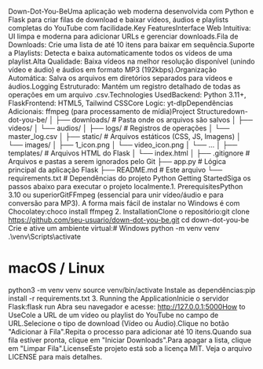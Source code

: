 Down-Dot-You-BeUma aplicação web moderna desenvolvida com Python e Flask para criar filas de download e baixar vídeos, áudios e playlists completas do YouTube com facilidade.Key FeaturesInterface Web Intuitiva: UI limpa e moderna para adicionar URLs e gerenciar downloads.Fila de Downloads: Crie uma lista de até 10 itens para baixar em sequência.Suporte a Playlists: Detecta e baixa automaticamente todos os vídeos de uma playlist.Alta Qualidade: Baixa vídeos na melhor resolução disponível (unindo vídeo e áudio) e áudios em formato MP3 (192kbps).Organização Automática: Salva os arquivos em diretórios separados para vídeos e áudios.Logging Estruturado: Mantém um registro detalhado de todas as operações em um arquivo .csv.Technologies UsedBackend: Python 3.11+, FlaskFrontend: HTML5, Tailwind CSSCore Logic: yt-dlpDependências Adicionais: ffmpeg (para processamento de mídia)Project Structuredown-dot-you-be/
│
├── downloads/                # Pasta onde os arquivos são salvos
│   ├── videos/
│   └── audios/
│
├── logs/                     # Registros de operações
│   └── master_log.csv
│
├── static/                   # Arquivos estáticos (CSS, JS, Imagens)
│   └── images/
│       ├── 1_icon.png
│       └── video_icon.png
│       └── ...
│
├── templates/                # Arquivos HTML do Flask
│   └── index.html
│
├── .gitignore                # Arquivos e pastas a serem ignorados pelo Git
├── app.py                    # Lógica principal da aplicação Flask
├── README.md                 # Este arquivo
└── requirements.txt          # Dependências do projeto Python
Getting StartedSiga os passos abaixo para executar o projeto localmente.1. PrerequisitesPython 3.10 ou superiorGitFFmpeg (essencial para unir vídeo/áudio e para conversão para MP3). A forma mais fácil de instalar no Windows é com Chocolatey:choco install ffmpeg
2. InstallationClone o repositório:git clone https://github.com/seu-usuario/down-dot-you-be.git
cd down-dot-you-be
Crie e ative um ambiente virtual:# Windows
python -m venv venv
.\venv\Scripts\activate

# macOS / Linux
python3 -m venv venv
source venv/bin/activate
Instale as dependências:pip install -r requirements.txt
3. Running the ApplicationInicie o servidor Flask:flask run
Abra seu navegador e acesse: http://127.0.0.1:5000How to UseCole a URL de um vídeo ou playlist do YouTube no campo de URL.Selecione o tipo de download (Vídeo ou Áudio).Clique no botão "Adicionar à Fila".Repita o processo para adicionar até 10 itens.Quando sua fila estiver pronta, clique em "Iniciar Downloads".Para apagar a lista, clique em "Limpar Fila".LicenseEste projeto está sob a licença MIT. Veja o arquivo LICENSE para mais detalhes.
